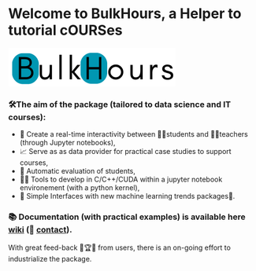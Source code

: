 # Welcome to BulkHours, a Helper to tutorial cOURSes

![](data/BulkHours.png)

### 🛠️The aim of the package (tailored to data science and IT courses):
- 🔗 Create a real-time interactivity between 🧑‍🎓students and 👨‍🏫teachers (through Jupyter notebooks),
- 📈 Serve as as data provider for practical case studies to support courses,
- 🤖 Automatic evaluation of students,
- 👨‍💻 Tools to develop in C/C++/CUDA within a jupyter notebook environement (with a python kernel),
- 🧠 Simple Interfaces with new machine learning trends packages🤗.

### 📚 **Documentation (with practical examples) is available here [wiki](https://github.com/guydegnol/bulkhours/wiki) (📧 [contact](mailto:bulkhours@guydegnol.net))**.
With great feed-back 🚀🏆🎯 from users, there is an on-going effort to industrialize the package.
